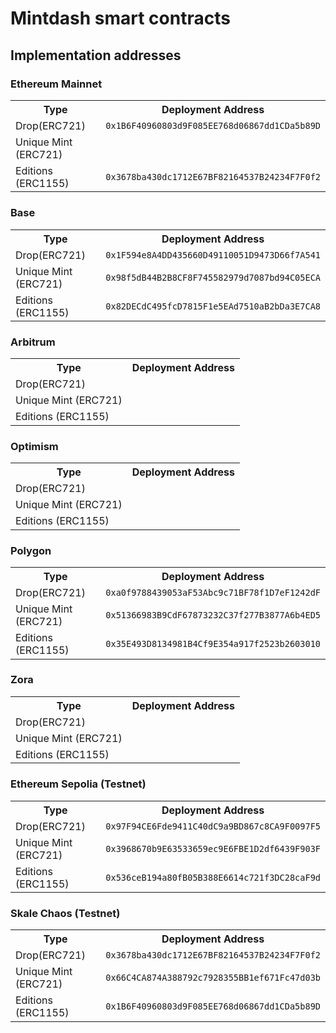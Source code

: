 # Mintdash smart contracts

## Implementation addresses

### Ethereum Mainnet

<table>
<tr>
<th>Type</th>
<th>Deployment Address</th>
</tr>
<tr>
<td>Drop(ERC721)</td>
<td><code>0x1B6F40960803d9F085EE768d06867dd1CDa5b89D</code></td>
</tr>
<tr>
<td>Unique Mint (ERC721)</td>
<td><code></code></td>
</tr>
<tr>
<td>Editions (ERC1155)</td>
<td><code>0x3678ba430dc1712E67BF82164537B24234F7F0f2</code></td>
</tr>
<tr>
</table>

### Base

<table>
<tr>
<th>Type</th>
<th>Deployment Address</th>
</tr>
<tr>
<td>Drop(ERC721)</td>
<td><code>0x1F594e8A4DD435660D49110051D9473D66f7A541</code></td>
</tr>
<tr>
<td>Unique Mint (ERC721)</td>
<td><code>0x98f5dB44B2B8CF8F745582979d7087bd94C05ECA</code></td>
</tr>
<tr>
<td>Editions (ERC1155)</td>
<td><code>0x82DECdC495fcD7815F1e5EAd7510aB2bDa3E7CA8</code></td>
</tr>
<tr>
</table>

### Arbitrum

<table>
<tr>
<th>Type</th>
<th>Deployment Address</th>
</tr>
<tr>
<td>Drop(ERC721)</td>
<td><code></code></td>
</tr>
<tr>
<td>Unique Mint (ERC721)</td>
<td><code></code></td>
</tr>
<tr>
<td>Editions (ERC1155)</td>
<td><code></code></td>
</tr>
<tr>
</table>

### Optimism

<table>
<tr>
<th>Type</th>
<th>Deployment Address</th>
</tr>
<tr>
<td>Drop(ERC721)</td>
<td><code></code></td>
</tr>
<tr>
<td>Unique Mint (ERC721)</td>
<td><code></code></td>
</tr>
<tr>
<td>Editions (ERC1155)</td>
<td><code></code></td>
</tr>
<tr>
</table>

### Polygon

<table>
<tr>
<th>Type</th>
<th>Deployment Address</th>
</tr>
<tr>
<td>Drop(ERC721)</td>
<td><code>0xa0f9788439053aF53Abc9c71BF78f1D7eF1242dF</code></td>
</tr>
<tr>
<td>Unique Mint (ERC721)</td>
<td><code>0x51366983B9CdF67873232C37f277B3877A6b4ED5</code></td>
</tr>
<tr>
<td>Editions (ERC1155)</td>
<td><code>0x35E493D8134981B4Cf9E354a917f2523b2603010</code></td>
</tr>
<tr>
</table>

### Zora

<table>
<tr>
<th>Type</th>
<th>Deployment Address</th>
</tr>
<tr>
<td>Drop(ERC721)</td>
<td><code></code></td>
</tr>
<tr>
<td>Unique Mint (ERC721)</td>
<td><code></code></td>
</tr>
<tr>
<td>Editions (ERC1155)</td>
<td><code></code></td>
</tr>
<tr>
</table>

### Ethereum Sepolia (Testnet)

<table>
<tr>
<th>Type</th>
<th>Deployment Address</th>
</tr>
<tr>
<td>Drop(ERC721)</td>
<td><code>0x97F94CE6Fde9411C40dC9a9BD867c8CA9F0097F5</code></td>
</tr>
<tr>
<td>Unique Mint (ERC721)</td>
<td><code>0x3968670b9E63533659ec9E6FBE1D2df6439F903F</code></td>
</tr>
<tr>
<td>Editions (ERC1155)</td>
<td><code>0x536ceB194a80fB05B388E6614c721f3DC28caF9d</code></td>
</tr>
<tr>
</table>

### Skale Chaos (Testnet)

<table>
<tr>
<th>Type</th>
<th>Deployment Address</th>
</tr>
<tr>
<td>Drop(ERC721)</td>
<td><code>0x3678ba430dc1712E67BF82164537B24234F7F0f2</code></td>
</tr>
<tr>
<td>Unique Mint (ERC721)</td>
<td><code>0x66C4CA874A388792c7928355BB1ef671Fc47d03b</code></td>
</tr>
<tr>
<td>Editions (ERC1155)</td>
<td><code>0x1B6F40960803d9F085EE768d06867dd1CDa5b89D</code></td>
</tr>
<tr>
</table>
